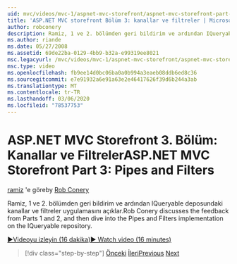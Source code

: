 ```yaml
---
uid: mvc/videos/mvc-1/aspnet-mvc-storefront/aspnet-mvc-storefront-part-3-pipes-and-filters
title: 'ASP.NET MVC storefront Bölüm 3: kanallar ve filtreler | Microsoft Docs'
author: robconery
description: Ramiz, 1 ve 2. bölümden geri bildirim ve ardından IQueryable deposundaki kanallar ve filtreler uygulamasını açıklar.
ms.author: riande
ms.date: 05/27/2008
ms.assetid: 69de22ba-0129-4bb9-b32a-e99319ee8021
msc.legacyurl: /mvc/videos/mvc-1/aspnet-mvc-storefront/aspnet-mvc-storefront-part-3-pipes-and-filters
msc.type: video
ms.openlocfilehash: fb9ee14d0bc06ba0a0b994a3eaeb08ddb6ed8c36
ms.sourcegitcommit: e7e91932a6e91a63e2e46417626f39d6b244a3ab
ms.translationtype: MT
ms.contentlocale: tr-TR
ms.lasthandoff: 03/06/2020
ms.locfileid: "78537753"
---
```

# <a name="aspnet-mvc-storefront-part-3-pipes-and-filters"></a><span data-ttu-id="9fefd-103">ASP.NET MVC Storefront 3. Bölüm: Kanallar ve Filtreler</span><span class="sxs-lookup"><span data-stu-id="9fefd-103">ASP.NET MVC Storefront Part 3: Pipes and Filters</span></span>

<span data-ttu-id="9fefd-104">[ramiz](https://github.com/robconery) 'e göre</span><span class="sxs-lookup"><span data-stu-id="9fefd-104">by [Rob Conery](https://github.com/robconery)</span></span>

<span data-ttu-id="9fefd-105">Ramiz, 1 ve 2. bölümden geri bildirim ve ardından IQueryable deposundaki kanallar ve filtreler uygulamasını açıklar.</span><span class="sxs-lookup"><span data-stu-id="9fefd-105">Rob Conery discusses the feedback from Parts 1 and 2, and then dive into the Pipes and Filters implementation on the IQueryable repository.</span></span>

[<span data-ttu-id="9fefd-106">&#9654;Videoyu izleyin (16 dakika)</span><span class="sxs-lookup"><span data-stu-id="9fefd-106">&#9654; Watch video (16 minutes)</span></span>](https://channel9.msdn.com/Blogs/ASP-NET-Site-Videos/aspnet-mvc-storefront-part-3-pipes-and-filters)

> [!div class="step-by-step"]
> <span data-ttu-id="9fefd-107">[Önceki](aspnet-mvc-storefront-part-2-the-repository-pattern.md)
> [İleri](aspnet-mvc-storefront-part-4-linq-to-sql-spike.md)</span><span class="sxs-lookup"><span data-stu-id="9fefd-107">[Previous](aspnet-mvc-storefront-part-2-the-repository-pattern.md)
[Next](aspnet-mvc-storefront-part-4-linq-to-sql-spike.md)</span></span>
